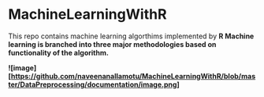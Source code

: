 # MachineLearningWithR
This repo contains machine learning algorthims implemented by <b>R<b>
Machine learning is branched into three major methodologies based on functionality of the algorithm.
  
  ![image][https://github.com/naveenanallamotu/MachineLearningWithR/blob/master/DataPreprocessing/documentation/image.png]
